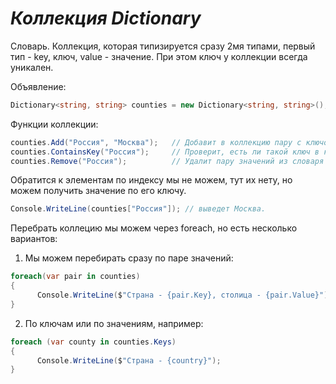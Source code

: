 # *Коллекция Dictionary*

Словарь. Коллекция, которая типизируется сразу 2мя типами, первый тип - key, ключ, value - значение. При этом ключ у коллекции всегда уникален.

Объявление:
```cs
Dictionary<string, string> counties = new Dictionary<string, string>();
```

Функции коллекции:
```cs
counties.Add("Россия", "Москва");   // Добавит в коллекцию пару с ключом Россия, значением - Москва
counties.ContainsKey("Россия");     // Проверит, есть ли такой ключ в коллекции и вернет true или false
counties.Remove("Россия");          // Удалит пару значений из словаря
```

Обратится к элементам по индексу мы не можем, тут их нету, но можем получить значение по его ключу.
```cs
Console.WriteLine(counties["Россия"]); // выведет Москва.
```

Перебрать коллецию мы можем через foreach, но есть несколько вариантов:

1. Мы можем перебирать сразу по паре значений:
```cs
foreach(var pair in counties)
{
      Console.WriteLine($"Страна - {pair.Key}, столица - {pair.Value}");
}
```

2. По ключам или по значениям, например:
```cs
foreach (var county in counties.Keys)
{
      Console.WriteLine($"Страна - {country}");
}
```
